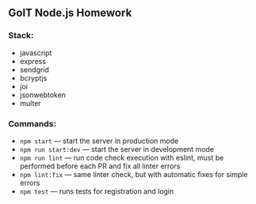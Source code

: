 ## GoIT Node.js Homework

### Stack:

- javascript
- express
- sendgrid
- bcryptjs
- joi
- jsonwebtoken
- multer

### Commands:

- `npm start` &mdash; start the server in production mode
- `npm run start:dev` &mdash; start the server in development mode
- `npm run lint` &mdash; run code check execution with eslint, must be performed before each PR and fix all linter errors
- `npm lint:fix` &mdash; same linter check, but with automatic fixes for simple errors
- `npm test` &mdash; runs tests for registration and login
